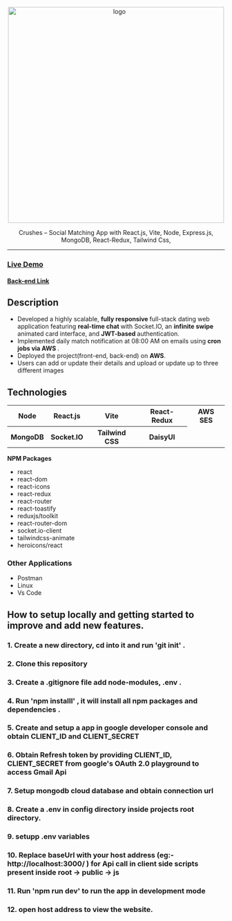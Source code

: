 <div align="center">

<img src="https://as2.ftcdn.net/v2/jpg/08/86/96/65/1000_F_886966555_GxPibnZhRyy3e1RBXhxpLtGwCOVKsVfY.jpg"
alt="logo" width="500" height="auto" />

  <p>
Crushes – Social Matching App with React.js, Vite, Node, Express.js, MongoDB, React-Redux, Tailwind Css, 
  </p>

</div>

<hr>
<h3> <a href= "https://crushes.in/" >Live Demo</a> </h3>
<h4> <a href= "https://github.com/Shubhashis-Roy/crushes-backend" >Back-end Link</a> </h4>
<h2>Description</h2>

- Developed a highly scalable, <b> fully responsive </b> full-stack dating web application featuring <b> real-time chat </b>
  with Socket.IO, an <b> infinite swipe </b> animated card interface, and <b> JWT-based </b> authentication.
- Implemented daily match notification at 08:00 AM on emails using <b> cron jobs via AWS </b>.
- Deployed the project(front-end, back-end) on <b> AWS</b>.
- Users can add or update their details and upload or update up to three different images

<h2>Technologies</h2>
<table>
      <tbody>
        <tr>
          <th>Node</th>
          <th>React.js</th>
          <th>Vite</th>
           <th>React-Redux</th>
           <th> AWS SES</th>
        </tr>
          <tr>
           <th>MongoDB</th>
           <th>Socket.IO</th>
           <th>Tailwind CSS</th>
           <th>DaisyUI</th>
         </tr>
      </tbody>    
</table

### <b> NPM Packages </b>

- react
- react-dom
- react-icons
- react-redux
- react-router
- react-toastify
- reduxjs/toolkit
- react-router-dom
- socket.io-client
- tailwindcss-animate
- heroicons/react

### Other Applications

- Postman
- Linux
- Vs Code

## How to setup locally and getting started to improve and add new features.

### 1. Create a new directory, cd into it and run 'git init' .

### 2. Clone this repository

### 3. Create a .gitignore file add node-modules, .env .

### 4. Run 'npm installl' , it will install all npm packages and dependencies .

### 5. Create and setup a app in google developer console and obtain CLIENT_ID and CLIENT_SECRET

### 6. Obtain Refresh token by providing CLIENT_ID, CLIENT_SECRET from google's OAuth 2.0 playground to access Gmail Api

### 7. Setup mongodb cloud database and obtain connection url

### 8. Create a .env in config directory inside projects root directory.

### 9. setupp .env variables

### 10. Replace baseUrl with your host address (eg:- http://localhost:3000/ ) for Api call in client side scripts present inside root -> public -> js

### 11. Run 'npm run dev' to run the app in development mode

### 12. open host address to view the website.
